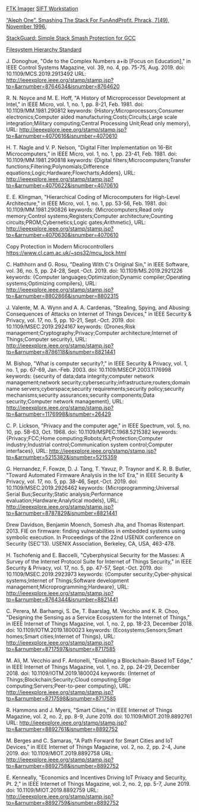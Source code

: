 [FTK Imager](https://accessdata.com/product-download)
[SIFT Workstation](https://digital-forensics.sans.org/community/downloads)

[“Aleph One”. Smashing The Stack For FunAndProfit. Phrack, 7(49), November 1996.](http://www-inst.eecs.berkeley.edu/~cs161/fa08/papers/stack_smashing.pdf)

[StackGuard: Simple Stack Smash Protection for GCC](ftp://gcc.gnu.org/pub/gcc/summit/2003/Stackguard.pdf)

[Filesystem Hierarchy Standard](https://www.linuxjournal.com/content/filesystem-hierarchy-standard)

J. Donoghue, "Ode to the Complex Numbers a+ib [Focus on Education]," in IEEE Control Systems Magazine, vol. 39, no. 4, pp. 75-75, Aug. 2019.
doi: 10.1109/MCS.2019.2913492
URL: http://ieeexplore.ieee.org/stamp/stamp.jsp?tp=&arnumber=8764634&isnumber=8764620


R. N. Noyce and M. E. Hoff, "A History of Microprocessor Development at Intel," in IEEE Micro, vol. 1, no. 1, pp. 8-21, Feb. 1981.
doi: 10.1109/MM.1981.290812
keywords: {History;Microprocessors;Consumer electronics;Computer aided manufacturing;Costs;Circuits;Large scale integration;Military computing;Central Processing Unit;Read only memory},
URL: http://ieeexplore.ieee.org/stamp/stamp.jsp?tp=&arnumber=4070616&isnumber=4070610

H. T. Nagle and V. P. Nelson, "Digital Filter Implementation on 16-Bit Microcomputers," in IEEE Micro, vol. 1, no. 1, pp. 23-41, Feb. 1981.
doi: 10.1109/MM.1981.290818
keywords: {Digital filters;Microcomputers;Transfer functions;Filtering;Polynomials;Difference equations;Logic;Hardware;Flowcharts;Adders},
URL: http://ieeexplore.ieee.org/stamp/stamp.jsp?tp=&arnumber=4070622&isnumber=4070610

E. E. Klingman, "Hierarchical Coding of Microcomputers for High-Level Architecture," in IEEE Micro, vol. 1, no. 1, pp. 53-56, Feb. 1981.
doi: 10.1109/MM.1981.290826
keywords: {Microcomputers;Read only memory;Control systems;Registers;Computer architecture;Counting circuits;PROM;Cybernetics;Logic gates;Arithmetic},
URL: http://ieeexplore.ieee.org/stamp/stamp.jsp?tp=&arnumber=4070630&isnumber=4070610


Copy Protection in Modern Microcontrollers
https://www.cl.cam.ac.uk/~sps32/mcu_lock.html


C. Hathhorn and G. Rosu, "Dealing With C's Original Sin," in IEEE Software, vol. 36, no. 5, pp. 24-28, Sept.-Oct. 2019.
doi: 10.1109/MS.2019.2921226
keywords: {Computer languages;Optimization;Dynamic compiler;Operating systems;Optimizing compilers},
URL: http://ieeexplore.ieee.org/stamp/stamp.jsp?tp=&arnumber=8802866&isnumber=8802315

J. Valente, M. A. Wynn and A. A. Cardenas, "Stealing, Spying, and Abusing: Consequences of Attacks on Internet of Things Devices," in IEEE Security & Privacy, vol. 17, no. 5, pp. 10-21, Sept.-Oct. 2019.
doi: 10.1109/MSEC.2019.2924167
keywords: {Drones;Risk management;Cryptography;Privacy;Computer architecture;Internet of Things;Computer security},
URL: http://ieeexplore.ieee.org/stamp/stamp.jsp?tp=&arnumber=8786118&isnumber=8821441

M. Bishop, "What is computer security?," in IEEE Security & Privacy, vol. 1, no. 1, pp. 67-69, Jan.-Feb. 2003.
doi: 10.1109/MSECP.2003.1176998
keywords: {security of data;data integrity;computer network management;network security;cybersecurity;infrastructure;routers;domain name servers;cyberspace;security requirements;security policy;security mechanisms;security assurances;security components;Data security;Computer network management},
URL: http://ieeexplore.ieee.org/stamp/stamp.jsp?tp=&arnumber=1176998&isnumber=26429


C. P. Lickson, "Privacy and the computer age," in IEEE Spectrum, vol. 5, no. 10, pp. 58-63, Oct. 1968.
doi: 10.1109/MSPEC.1968.5215382
keywords: {Privacy;FCC;Home computing;Robots;Art;Protection;Computer industry;Industrial control;Communication system control;Computer interfaces},
URL: http://ieeexplore.ieee.org/stamp/stamp.jsp?tp=&arnumber=5215382&isnumber=5215359

G. Hernandez, F. Fowze, D. J. Tang, T. Yavuz, P. Traynor and K. R. B. Butler, "Toward Automated Firmware Analysis in the IoT Era," in IEEE Security & Privacy, vol. 17, no. 5, pp. 38-46, Sept.-Oct. 2019.
doi: 10.1109/MSEC.2019.2926462
keywords: {Microprogramming;Universal Serial Bus;Security;Static analysis;Performance evaluation;Hardware;Analytical models},
URL: http://ieeexplore.ieee.org/stamp/stamp.jsp?tp=&arnumber=8787829&isnumber=8821441

Drew Davidson, Benjamin Moench, Somesh Jha, and Thomas Ristenpart. 2013. FIE on firmware: finding vulnerabilities in embedded systems using symbolic execution. In Proceedings of the 22nd USENIX conference on Security (SEC'13). USENIX Association, Berkeley, CA, USA, 463-478.

H. Tschofenig and E. Baccelli, "Cyberphysical Security for the Masses: A Survey of the Internet Protocol Suite for Internet of Things Security," in IEEE Security & Privacy, vol. 17, no. 5, pp. 47-57, Sept.-Oct. 2019.
doi: 10.1109/MSEC.2019.2923973
keywords: {Computer security;Cyber-physical systems;Internet of Things;Software development management;Microprogramming;Hardware},
URL: http://ieeexplore.ieee.org/stamp/stamp.jsp?tp=&arnumber=8764344&isnumber=8821441

C. Perera, M. Barhamgi, S. De, T. Baarslag, M. Vecchio and K. R. Choo, "Designing the Sensing as a Service Ecosystem for the Internet of Things," in IEEE Internet of Things Magazine, vol. 1, no. 2, pp. 18-23, December 2018.
doi: 10.1109/IOTM.2019.1800023
keywords: {Ecosystems;Sensors;Smart homes;Smart cities;Internet of Things},
URL: http://ieeexplore.ieee.org/stamp/stamp.jsp?tp=&arnumber=8717597&isnumber=8717585


M. Ali, M. Vecchio and F. Antonelli, "Enabling a Blockchain-Based IoT Edge," in IEEE Internet of Things Magazine, vol. 1, no. 2, pp. 24-29, December 2018.
doi: 10.1109/IOTM.2019.1800024
keywords: {Internet of Things;Blockchain;Security;Cloud computing;Edge computing;Servers;Peer-to-peer computing},
URL: http://ieeexplore.ieee.org/stamp/stamp.jsp?tp=&arnumber=8717598&isnumber=8717585

R. Hammons and J. Myers, "Smart Cities," in IEEE Internet of Things Magazine, vol. 2, no. 2, pp. 8-9, June 2019.
doi: 10.1109/MIOT.2019.8892761
URL: http://ieeexplore.ieee.org/stamp/stamp.jsp?tp=&arnumber=8892761&isnumber=8892752

M. Berges and C. Samaras, "A Path Forward for Smart Cities and IoT Devices," in IEEE Internet of Things Magazine, vol. 2, no. 2, pp. 2-4, June 2019.
doi: 10.1109/MIOT.2019.8892758
URL: http://ieeexplore.ieee.org/stamp/stamp.jsp?tp=&arnumber=8892758&isnumber=8892752

E. Kenneally, "Economics and Incentives Driving IoT Privacy and Security, Pt. 2," in IEEE Internet of Things Magazine, vol. 2, no. 2, pp. 5-7, June 2019.
doi: 10.1109/MIOT.2019.8892759
URL: http://ieeexplore.ieee.org/stamp/stamp.jsp?tp=&arnumber=8892759&isnumber=8892752

